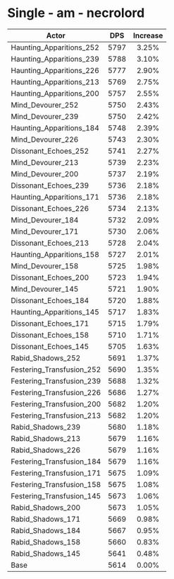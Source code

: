 # Single - am - necrolord
| Actor | DPS | Increase |
|---|:---:|:---:|
|Haunting_Apparitions_252|5797|3.25%|
|Haunting_Apparitions_239|5788|3.10%|
|Haunting_Apparitions_226|5777|2.90%|
|Haunting_Apparitions_213|5769|2.75%|
|Haunting_Apparitions_200|5757|2.55%|
|Mind_Devourer_252|5750|2.43%|
|Mind_Devourer_239|5750|2.42%|
|Haunting_Apparitions_184|5748|2.39%|
|Mind_Devourer_226|5743|2.30%|
|Dissonant_Echoes_252|5741|2.27%|
|Mind_Devourer_213|5739|2.23%|
|Mind_Devourer_200|5737|2.19%|
|Dissonant_Echoes_239|5736|2.18%|
|Haunting_Apparitions_171|5736|2.18%|
|Dissonant_Echoes_226|5734|2.13%|
|Mind_Devourer_184|5732|2.09%|
|Mind_Devourer_171|5730|2.06%|
|Dissonant_Echoes_213|5728|2.04%|
|Haunting_Apparitions_158|5727|2.01%|
|Mind_Devourer_158|5725|1.98%|
|Dissonant_Echoes_200|5723|1.94%|
|Mind_Devourer_145|5721|1.90%|
|Dissonant_Echoes_184|5720|1.88%|
|Haunting_Apparitions_145|5717|1.83%|
|Dissonant_Echoes_171|5715|1.79%|
|Dissonant_Echoes_158|5710|1.71%|
|Dissonant_Echoes_145|5705|1.63%|
|Rabid_Shadows_252|5691|1.37%|
|Festering_Transfusion_252|5690|1.35%|
|Festering_Transfusion_239|5688|1.32%|
|Festering_Transfusion_226|5686|1.27%|
|Festering_Transfusion_200|5682|1.20%|
|Festering_Transfusion_213|5682|1.20%|
|Rabid_Shadows_239|5680|1.18%|
|Rabid_Shadows_213|5679|1.16%|
|Rabid_Shadows_226|5679|1.16%|
|Festering_Transfusion_184|5679|1.16%|
|Festering_Transfusion_171|5675|1.09%|
|Festering_Transfusion_158|5675|1.08%|
|Festering_Transfusion_145|5673|1.06%|
|Rabid_Shadows_200|5673|1.05%|
|Rabid_Shadows_171|5669|0.98%|
|Rabid_Shadows_184|5667|0.95%|
|Rabid_Shadows_158|5660|0.83%|
|Rabid_Shadows_145|5641|0.48%|
|Base|5614|0.00%|
